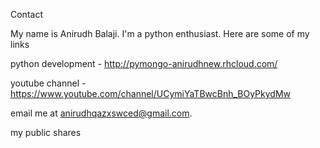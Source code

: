 Contact

My name is Anirudh Balaji. I'm a python enthusiast. Here are some of my links

python development - http://pymongo-anirudhnew.rhcloud.com/


youtube channel - https://www.youtube.com/channel/UCymiYaTBwcBnh_BOyPkydMw


email me at anirudhqazxswced@gmail.com.

my public shares
